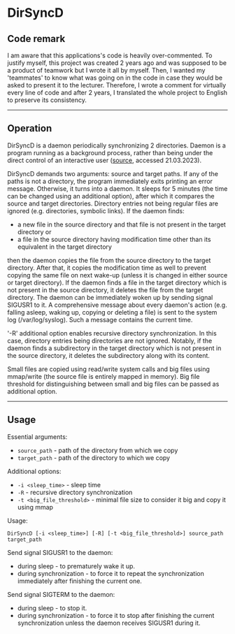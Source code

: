 # DirSyncD

## Code remark
I am aware that this applications's code is heavily over-commented. To justify myself, this project was created 2 years ago and was supposed to be a product of teamwork but I wrote it all by myself. Then, I wanted my 'teammates' to know what was going on in the code in case they would be asked to present it to the lecturer. Therefore, I wrote a comment for virtually every line of code and after 2 years, I translated the whole project to English to preserve its consistency.

---
## Operation
DirSyncD is a daemon periodically synchronizing 2 directories. Daemon is a program running as a background process, rather than being under the direct control of an interactive user ([source](https://en.wikipedia.org/wiki/Daemon_(computing)), accessed 21.03.2023).

DirSyncD demands two arguments: source and target paths. If any of the paths is not a directory, the program immediately exits printing an error message. Otherwise, it turns into a daemon. It sleeps for 5 minutes (the time can be changed using an additional option), after which it compares the source and target directories. Directory entries not being regular files are ignored (e.g. directories, symbolic links). If the daemon finds:
- a new file in the source directory and that file is not present in the target directory or
- a file in the source directory having modification time other than its equivalent in the target directory

then the daemon copies the file from the source directory to the target directory. After that, it copies the modification time as well to prevent copying the same file on next wake-up (unless it is changed in either source or target directory). If the daemon finds a file in the target directory which is not present in the source directory, it deletes the file from the target directory. The daemon can be immediately woken up by sending signal SIGUSR1 to it. A comprehensive message about every daemon's action (e.g. falling asleep, waking up, copying or deleting a file) is sent to the system log (/var/log/syslog). Such a message contains the current time.

'-R' additional option enables recursive directory synchronization. In this case, directory entries being directories are not ignored. Notably, if the daemon finds a subdirectory in the target directory which is not present in the source directory, it deletes the subdirectory along with its content.

Small files are copied using read/write system calls and big files using mmap/write (the source file is entirely mapped in memory). Big file threshold for distinguishing between small and big files can be passed as additional option.

---
## Usage
Essential arguments:
- `source_path` - path of the directory from which we copy
- `target_path` - path of the directory to which we copy

Additional options:
- `-i <sleep_time>` - sleep time
- `-R` - recursive directory synchronization
- `-t <big_file_threshold>` - minimal file size to consider it big and copy it using mmap

Usage:
```
DirSyncD [-i <sleep_time>] [-R] [-t <big_file_threshold>] source_path target_path
```

Send signal SIGUSR1 to the daemon:
- during sleep - to prematurely wake it up.
- during synchronization - to force it to repeat the synchronization immediately after finishing the current one.

Send signal SIGTERM to the daemon:
- during sleep - to stop it.
- during synchronization - to force it to stop after finishing the current synchronization unless the daemon receives SIGUSR1 during it.
